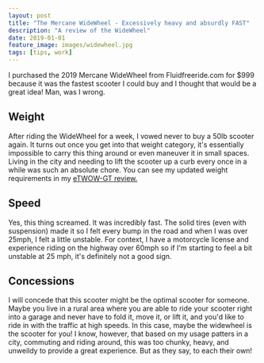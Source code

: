 ```yaml
---
layout: post
title: "The Mercane WideWheel - Excessively heavy and absurdly FAST"
description: "A review of the WideWheel"
date: 2019-01-01
feature_image: images/widewheel.jpg
tags: [tips, work]
---
```


I purchased the 2019 Mercane WideWheel from Fluidfreeride.com for $999 because it was the fastest scooter I could buy and I thought that would be a great idea! Man, was I wrong.

<!--more-->

## Weight
After riding the WideWheel for a week, I vowed never to buy a 50lb scooter again. It turns out once you get into that weight category, it's essentially impossible to carry this thing around or even maneuver it in small spaces. Living in the city and needing to lift the scooter up a curb every once in a while was such an absolute chore. You can see my updated weight requirements in my [eTWOW-GT review.](/eTWOW-GT)

## Speed
Yes, this thing screamed. It was incredibly fast. The solid tires (even with suspension) made it so I felt every bump in the road and when I was over 25mph, I felt a little unstable. For context, I have a motorcycle license and experience riding on the highway over 60mph so if I'm starting to feel a bit unstable at 25 mph, it's definitely not a good sign.

## Concessions
I will concede that this scooter might be the optimal scooter for someone. Maybe you live in a rural area where you are able to ride your scooter right into a garage and never have to fold it, move it, or lift it, and you'd like to ride in with the traffic at high speeds. In this case, maybe the widewheel is the scooter for you! I know, however, that based on my usage patters in a city, commuting and riding around, this was too chunky, heavy, and unweildy to provide a great experience. But as they say, to each their own!